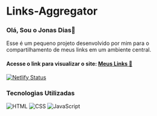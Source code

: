 # Links-Aggregator

### Olá, Sou o Jonas Dias🤙

Esse é um pequeno projeto desenvolvido por mim para o <br>
compartilhamento de meus links em um ambiente central.

#### Acesse o link para visualizar o site: <a href="https://jonas-dias.netlify.app/" target="_blank"> Meus Links &#x1F517;</a>

[![Netlify Status](https://api.netlify.com/api/v1/badges/0cce5a6d-24a7-404b-b3ac-eb5783647486/deploy-status)](https://app.netlify.com/sites/jonas-dias/deploys)

### Tecnologias Utilizadas
![HTML](https://img.shields.io/badge/HTML5-E34F26?style=for-the-badge&logo=html5&logoColor=white)
![CSS](https://img.shields.io/badge/CSS3-1572B6?style=for-the-badge&logo=css3&logoColor=white)
![JavaScript](https://img.shields.io/badge/JavaScript-F7DF1E?style=for-the-badge&logo=javascript&logoColor=black)
